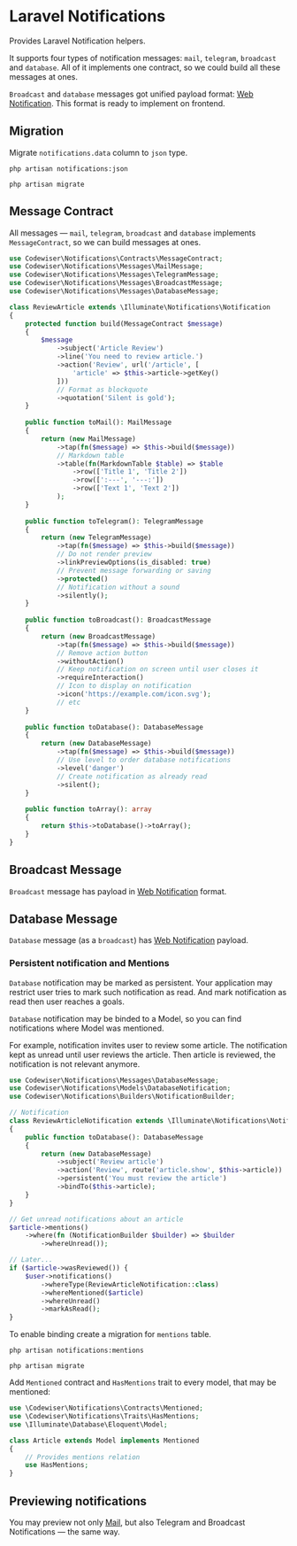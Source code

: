 # Laravel Notifications

Provides Laravel Notification helpers.

It supports four types of notification messages: 
`mail`, `telegram`, `broadcast` and `database`. 
All of it implements one contract, so we could build all these messages at ones. 

`Broadcast` and `database` messages got unified payload format:
[Web Notification](https://developer.mozilla.org/en-US/docs/Web/API/Notification).
This format is ready to implement on frontend.

## Migration

Migrate `notifications.data` column to `json` type.

```shell
php artisan notifications:json
 
php artisan migrate
```

## Message Contract

All messages — `mail`, `telegram`, `broadcast` and `database` implements
`MessageContract`, so we can build messages at ones.

```php
use Codewiser\Notifications\Contracts\MessageContract;
use Codewiser\Notifications\Messages\MailMessage;
use Codewiser\Notifications\Messages\TelegramMessage;
use Codewiser\Notifications\Messages\BroadcastMessage;
use Codewiser\Notifications\Messages\DatabaseMessage;

class ReviewArticle extends \Illuminate\Notifications\Notification
{
    protected function build(MessageContract $message)
    {
        $message
            ->subject('Article Review')
            ->line('You need to review article.')
            ->action('Review', url('/article', [
                'article' => $this->article->getKey()
            ]))
            // Format as blockquote
            ->quotation('Silent is gold');
    }
    
    public function toMail(): MailMessage
    {
        return (new MailMessage)
            ->tap(fn($message) => $this->build($message))
            // Markdown table
            ->table(fn(MarkdownTable $table) => $table
                ->row(['Title 1', 'Title 2'])
                ->row([':---', '---:'])
                ->row(['Text 1', 'Text 2'])
            );
    }
    
    public function toTelegram(): TelegramMessage
    {
        return (new TelegramMessage)
            ->tap(fn($message) => $this->build($message))
            // Do not render preview
            ->linkPreviewOptions(is_disabled: true)
            // Prevent message forwarding or saving
            ->protected()
            // Notification without a sound 
            ->silently();
    }
    
    public function toBroadcast(): BroadcastMessage
    {
        return (new BroadcastMessage)
            ->tap(fn($message) => $this->build($message))
            // Remove action button
            ->withoutAction()
            // Keep notification on screen until user closes it
            ->requireInteraction()
            // Icon to display on notification
            ->icon('https://example.com/icon.svg');
            // etc
    }
    
    public function toDatabase(): DatabaseMessage
    {
        return (new DatabaseMessage)
            ->tap(fn($message) => $this->build($message))
            // Use level to order database notifications
            ->level('danger')
            // Create notification as already read
            ->silent();
    }
    
    public function toArray(): array
    {
        return $this->toDatabase()->toArray();
    }
}
```

## Broadcast Message

`Broadcast` message has payload in
[Web Notification](https://developer.mozilla.org/en-US/docs/Web/API/Notification)
format.

## Database Message

`Database` message (as a `broadcast`) has
[Web Notification](https://developer.mozilla.org/en-US/docs/Web/API/Notification)
payload.

### Persistent notification and Mentions

`Database` notification may be marked as persistent. 
Your application may restrict user tries to mark such notification as read. 
And mark notification as read then user reaches a goals.

`Database` notification may be binded to a Model, 
so you can find notifications where Model was mentioned.

For example, notification invites user to review some article. 
The notification kept as unread until user reviews the article.
Then article is reviewed, the notification is not relevant anymore.

```php
use Codewiser\Notifications\Messages\DatabaseMessage;
use Codewiser\Notifications\Models\DatabaseNotification;
use Codewiser\Notifications\Builders\NotificationBuilder;

// Notification
class ReviewArticleNotification extends \Illuminate\Notifications\Notification
{
    public function toDatabase(): DatabaseMessage
    {
        return (new DatabaseMessage)
            ->subject('Review article')
            ->action('Review', route('article.show', $this->article))
            ->persistent('You must review the article')
            ->bindTo($this->article);
    }
}

// Get unread notifications about an article
$article->mentions()
    ->where(fn (NotificationBuilder $builder) => $builder
        ->whereUnread());

// Later...
if ($article->wasReviewed()) {
    $user->notifications()
        ->whereType(ReviewArticleNotification::class)
        ->whereMentioned($article)
        ->whereUnread()
        ->markAsRead();
}
```

To enable binding create a migration for `mentions` table.

```shell
php artisan notifications:mentions
 
php artisan migrate
```

Add `Mentioned` contract and `HasMentions` trait to every model, 
that may be mentioned:

```php
use \Codewiser\Notifications\Contracts\Mentioned;
use \Codewiser\Notifications\Traits\HasMentions;
use \Illuminate\Database\Eloquent\Model;

class Article extends Model implements Mentioned
{
    // Provides mentions relation
    use HasMentions;
}
```

## Previewing notifications

You may preview not only
[Mail](https://laravel.com/docs/10.x/notifications#previewing-mail-notifications),
but also Telegram and Broadcast Notifications — the same way.